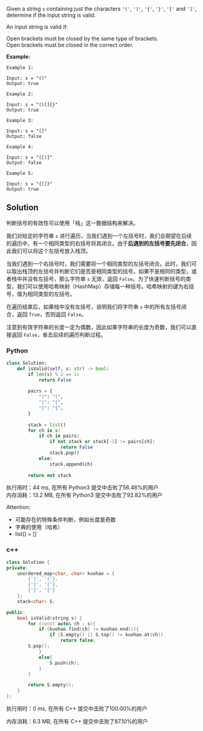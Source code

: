 Given a string ```s``` containing just the characters ```'('```, `')'`, `'{'`, `'}'`, `'['` and `']'`, determine if the input string is valid.

An input string is valid if:

Open brackets must be closed by the same type of brackets.  
Open brackets must be closed in the correct order.

**Example:**
```
Example 1:

Input: s = "()"
Output: true

Example 2:

Input: s = "()[]{}"
Output: true

Example 3:

Input: s = "(]"
Output: false

Example 4:

Input: s = "([)]"
Output: false

Example 5:

Input: s = "{[]}"
Output: true
```

## Solution
判断括号的有效性可以使用「栈」这一数据结构来解决。

我们对给定的字符串 `s` 进行遍历，当我们遇到一个左括号时，我们会期望在后续的遍历中，有一个相同类型的右括号将其闭合。由于**后遇到的左括号要先闭合**，因此我们可以将这个左括号放入栈顶。

当我们遇到一个右括号时，我们需要将一个相同类型的左括号闭合。此时，我们可以取出栈顶的左括号并判断它们是否是相同类型的括号。如果不是相同的类型，或者栈中并没有左括号，那么字符串 `s` 无效，返回 `False`。为了快速判断括号的类型，我们可以使用哈希映射（HashMap）存储每一种括号。哈希映射的键为右括号，值为相同类型的左括号。

在遍历结束后，如果栈中没有左括号，说明我们将字符串 `s` 中的所有左括号闭合，返回 `True`，否则返回 `False`。

注意到有效字符串的长度一定为偶数，因此如果字符串的长度为奇数，我们可以直接返回 ```False```，省去后续的遍历判断过程。

### Python

```python
class Solution:
    def isValid(self, s: str) -> bool:
        if len(s) % 2 == 1:
            return False
        
        pairs = {
            ")": "(",
            "]": "[",
            "}": "{",
        }
        
        stack = list()
        for ch in s:
            if ch in pairs:
                if not stack or stack[-1] != pairs[ch]:
                    return False
                stack.pop()
            else:
                stack.append(ch)
        
        return not stack
```
执行用时：44 ms, 在所有 Python3 提交中击败了56.48%的用户  
内存消耗：13.2 MB, 在所有 Python3 提交中击败了92.82%的用户

Attention:
- 可能存在的特殊条件判断，例如长度是奇数
- 字典的使用（哈希）
- list() = []

### c++

```c++
class Solution {
private:
    unordered_map<char, char> kuohao = {
        {')', '('},
        {']', '['},
        {'}', '{'}
    };
    stack<char> S;

public:
    bool isValid(string s) {
        for (const auto& ch : s){
            if (kuohao.find(ch) != kuohao.end()){
                if (S.empty() || S.top() != kuohao.at(ch))
                    return false;
		S.pop();
            }
            else{
                S.push(ch);
            }
        }

        return S.empty();
    }
};
```

执行用时：0 ms, 在所有 C++ 提交中击败了100.00%的用户

内存消耗：6.3 MB, 在所有 C++ 提交中击败了87.10%的用户
